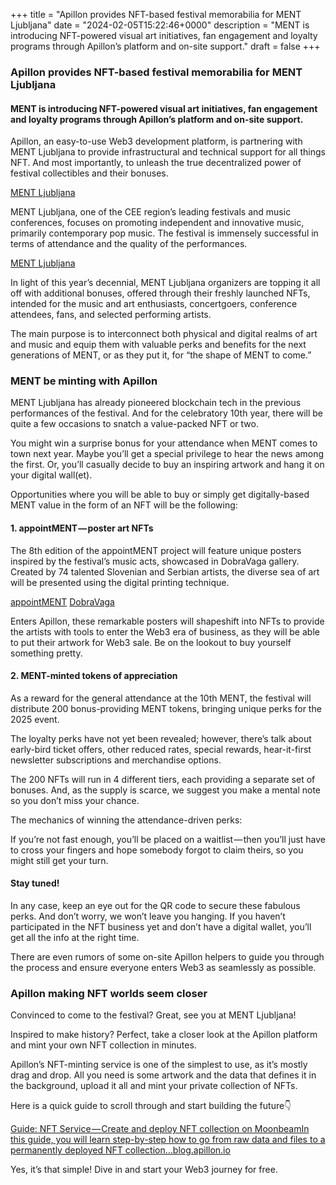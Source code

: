 +++
title = "Apillon provides NFT-based festival memorabilia for MENT Ljubljana"
date = "2024-02-05T15:22:46+0000"
description = "MENT is introducing NFT-powered visual art initiatives, fan engagement and loyalty programs through Apillon’s platform and on-site support."
draft = false
+++

### Apillon provides NFT-based festival memorabilia for MENT Ljubljana


#### MENT is introducing NFT-powered visual art initiatives, fan engagement and loyalty programs through Apillon’s platform and on-site support.


Apillon, an easy-to-use Web3 development platform, is partnering with MENT Ljubljana to provide infrastructural and technical support for all things NFT. And most importantly, to unleash the true decentralized power of festival collectibles and their bonuses.

[MENT Ljubljana](https://www.ment.si/en)

MENT Ljubljana, one of the CEE region’s leading festivals and music conferences, focuses on promoting independent and innovative music, primarily contemporary pop music. The festival is immensely successful in terms of attendance and the quality of the performances.

[MENT Ljubljana](https://www.ment.si/en)

In light of this year’s decennial, MENT Ljubljana organizers are topping it all off with additional bonuses, offered through their freshly launched NFTs, intended for the music and art enthusiasts, concertgoers, conference attendees, fans, and selected performing artists.


The main purpose is to interconnect both physical and digital realms of art and music and equip them with valuable perks and benefits for the next generations of MENT, or as they put it, for “the shape of MENT to come.”


### MENT be minting with Apillon


MENT Ljubljana has already pioneered blockchain tech in the previous performances of the festival. And for the celebratory 10th year, there will be quite a few occasions to snatch a value-packed NFT or two.


You might win a surprise bonus for your attendance when MENT comes to town next year. Maybe you’ll get a special privilege to hear the news among the first. Or, you’ll casually decide to buy an inspiring artwork and hang it on your digital wall(et).


Opportunities where you will be able to buy or simply get digitally-based MENT value in the form of an NFT will be the following:


#### 1. appointMENT — poster art NFTs


The 8th edition of the appointMENT project will feature unique posters inspired by the festival’s music acts, showcased in DobraVaga gallery. Created by 74 talented Slovenian and Serbian artists, the diverse sea of art will be presented using the digital printing technique.

[appointMENT](https://www.ment.si/appointment)
[DobraVaga](https://dobravaga.si/)

Enters Apillon, these remarkable posters will shapeshift into NFTs to provide the artists with tools to enter the Web3 era of business, as they will be able to put their artwork for Web3 sale. Be on the lookout to buy yourself something pretty.


#### 2. MENT-minted tokens of appreciation


As a reward for the general attendance at the 10th MENT, the festival will distribute 200 bonus-providing MENT tokens, bringing unique perks for the 2025 event.


The loyalty perks have not yet been revealed; however, there’s talk about early-bird ticket offers, other reduced rates, special rewards, hear-it-first newsletter subscriptions and merchandise options.


The 200 NFTs will run in 4 different tiers, each providing a separate set of bonuses. And, as the supply is scarce, we suggest you make a mental note so you don’t miss your chance.


The mechanics of winning the attendance-driven perks:


If you’re not fast enough, you’ll be placed on a waitlist — then you’ll just have to cross your fingers and hope somebody forgot to claim theirs, so you might still get your turn.


#### Stay tuned!


In any case, keep an eye out for the QR code to secure these fabulous perks. And don’t worry, we won’t leave you hanging. If you haven’t participated in the NFT business yet and don’t have a digital wallet, you’ll get all the info at the right time.


There are even rumors of some on-site Apillon helpers to guide you through the process and ensure everyone enters Web3 as seamlessly as possible.


### Apillon making NFT worlds seem closer


Convinced to come to the festival? Great, see you at MENT Ljubljana!


Inspired to make history? Perfect, take a closer look at the Apillon platform and mint your own NFT collection in minutes.


Apillon’s NFT-minting service is one of the simplest to use, as it’s mostly drag and drop. All you need is some artwork and the data that defines it in the background, upload it all and mint your private collection of NFTs.


Here is a quick guide to scroll through and start building the future👇

[Guide: NFT Service — Create and deploy NFT collection on MoonbeamIn this guide, you will learn step-by-step how to go from raw data and files to a permanently deployed NFT collection…blog.apillon.io](https://blog.apillon.io/guide-nft-service-pt-2-create-and-deploy-nft-collection-on-moonbeam-2d7eedf79756)

Yes, it’s that simple! Dive in and start your Web3 journey for free.
